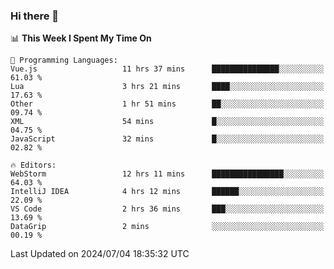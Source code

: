 ### Hi there 👋

<!--
**asdf12303116/asdf12303116** is a ✨ _special_ ✨ repository because its `README.md` (this file) appears on your GitHub profile.

Here are some ideas to get you started:

- 🔭 I’m currently working on ...
- 🌱 I’m currently learning ...
- 👯 I’m looking to collaborate on ...
- 🤔 I’m looking for help with ...
- 💬 Ask me about ...
- 📫 How to reach me: ...
- 😄 Pronouns: ...
- ⚡ Fun fact: ...
-->

<!--START_SECTION:waka-->
📊 **This Week I Spent My Time On** 

```text
💬 Programming Languages: 
Vue.js                   11 hrs 37 mins      ███████████████░░░░░░░░░░   61.03 % 
Lua                      3 hrs 21 mins       ████░░░░░░░░░░░░░░░░░░░░░   17.63 % 
Other                    1 hr 51 mins        ██░░░░░░░░░░░░░░░░░░░░░░░   09.74 % 
XML                      54 mins             █░░░░░░░░░░░░░░░░░░░░░░░░   04.75 % 
JavaScript               32 mins             █░░░░░░░░░░░░░░░░░░░░░░░░   02.82 % 

🔥 Editors: 
WebStorm                 12 hrs 11 mins      ████████████████░░░░░░░░░   64.03 % 
IntelliJ IDEA            4 hrs 12 mins       ██████░░░░░░░░░░░░░░░░░░░   22.09 % 
VS Code                  2 hrs 36 mins       ███░░░░░░░░░░░░░░░░░░░░░░   13.69 % 
DataGrip                 2 mins              ░░░░░░░░░░░░░░░░░░░░░░░░░   00.19 % 
```


 Last Updated on 2024/07/04 18:35:32 UTC
<!--END_SECTION:waka-->
